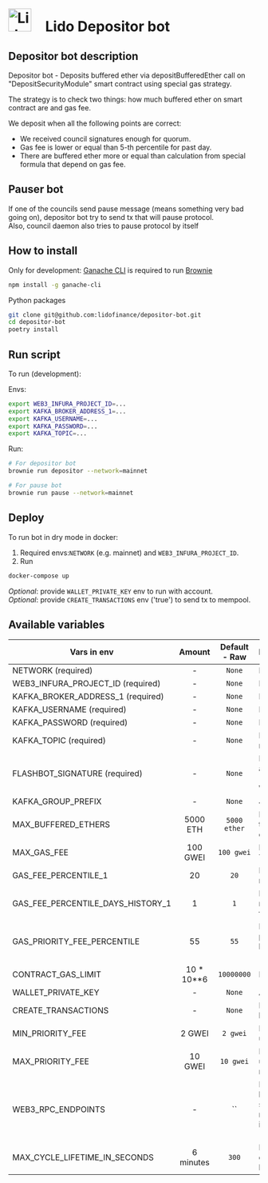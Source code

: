 # <img src="https://docs.lido.fi/img/logo.svg" alt="Lido" width="46"/> Lido Depositor bot

## Depositor bot description
Depositor bot - Deposits buffered ether via depositBufferedEther call on "DepositSecurityModule" smart contract using special gas strategy.

The strategy is to check two things: how much buffered ether on smart contract are and gas fee.

We deposit when all the following points are correct:
- We received council signatures enough for quorum.
- Gas fee is lower or equal than 5-th percentile for past day.
- There are buffered ether more or equal than calculation from special formula that depend on gas fee.

## Pauser bot
If one of the councils send pause message (means something very bad going on), depositor bot try to send tx that will pause protocol.  
Also, council daemon also tries to pause protocol by itself


## How to install

Only for development: [Ganache CLI](https://github.com/trufflesuite/ganache-cli) is required to run [Brownie](https://github.com/eth-brownie/brownie)

```bash 
npm install -g ganache-cli
```

Python packages
```bash
git clone git@github.com:lidofinance/depositor-bot.git
cd depositor-bot
poetry install
```

## Run script

To run (development):  

Envs:
```bash
export WEB3_INFURA_PROJECT_ID=...
export KAFKA_BROKER_ADDRESS_1=...
export KAFKA_USERNAME=...
export KAFKA_PASSWORD=...
export KAFKA_TOPIC=...
```

Run:  
```bash
# For depositor bot
brownie run depositor --network=mainnet

# For pause bot
brownie run pause --network=mainnet
```

##  Deploy

To run bot in dry mode in docker:
1. Required envs:`NETWORK` (e.g. mainnet) and `WEB3_INFURA_PROJECT_ID`.
2. Run
```bash
docker-compose up
```
*Optional*: provide `WALLET_PRIVATE_KEY` env to run with account.  
*Optional*: provide `CREATE_TRANSACTIONS` env ('true') to send tx to mempool.

## Available variables 

| Vars in env                       |   Amount   | Default - Raw | Description                                                                                                                                     |
|-----------------------------------|:----------:|:-------------:|:------------------------------------------------------------------------------------------------------------------------------------------------|
| NETWORK (required)                |     -      |    `None`     | Network (e.g. mainnet, goerli)                                                                                                                  |
| WEB3_INFURA_PROJECT_ID (required) |     -      |    `None`     | Project ID in infura                                                                                                                            |
| KAFKA_BROKER_ADDRESS_1 (required) |     -      |    `None`     | Kafka servers url and port                                                                                                                      |
| KAFKA_USERNAME (required)         |     -      |    `None`     | Kafka username value                                                                                                                            |
| KAFKA_PASSWORD (required)         |     -      |    `None`     | Kafka password value                                                                                                                            |
| KAFKA_TOPIC (required)            |     -      |    `None`     | Kafka topic name (for msg receiving)                                                                                                            |
| FLASHBOT_SIGNATURE (required)     |     -      |    `None`     | Private key - Used to identify account in flashbot`s rpc (should NOT be equal to WALLET private key)                                            |
| KAFKA_GROUP_PREFIX                |     -      |    `None`     | Just for staging (staging-)                                                                                                                     |
| MAX_BUFFERED_ETHERS               |  5000 ETH  | `5000 ether`  | Maximum amount of ETH in the buffer, after which the bot deposits at any gas                                                                    |
| MAX_GAS_FEE                       |  100 GWEI  |  `100 gwei`   | Bot will wait for a lower price. Treshold for gas_fee                                                                                           |
| GAS_FEE_PERCENTILE_1              |     20     |     `20`      | Percentile for first recommended fee calculation                                                                                                |
| GAS_FEE_PERCENTILE_DAYS_HISTORY_1 |     1      |      `1`      | Percentile for first recommended calculates from N days of the fee history                                                                      |
| GAS_PRIORITY_FEE_PERCENTILE       |     55     |     `55`      | Priority transaction will be N percentile from priority fees in last block (min 2 gwei - max 10 gwei)                                           |
| CONTRACT_GAS_LIMIT                | 10 * 10**6 |  `10000000`   | Default transaction gas limit                                                                                                                   |
| WALLET_PRIVATE_KEY                |     -      |    `None`     | Account private key                                                                                                                             |
| CREATE_TRANSACTIONS               |     -      |    `None`     | If `true` then tx will be send to blockchain                                                                                                    |
| MIN_PRIORITY_FEE                  |   2 GWEI   |   `2 gwei`    | Min priority fee that will be used in tx                                                                                                        |
| MAX_PRIORITY_FEE                  |  10 GWEI   |   `10 gwei`   | Max priority fee that will be used in tx (4 gwei recommended)                                                                                   |
| WEB3_RPC_ENDPOINTS                |     -      |      ``       | List of rpc endpoints that will be used to send requests separated by comma (`,`). If not provided will be used infura (WEB3_INFURA_PROJECT_ID) |
| MAX_CYCLE_LIFETIME_IN_SECONDS     | 6 minutes  |     `300`     | Max lifetime of usual cycle. If cycle will not end in this time, bot will crush                                                                 |
